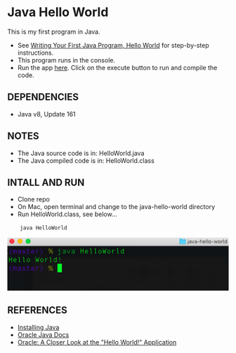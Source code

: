 # Java Hello World

This is my first program in Java.
- See [Writing Your First Java Program, Hello World](java/java-hello-world.md) for step-by-step instructions.
- This program runs in the console.
- Run the app [here]( http://tpcg.io/No64y7). Click on the execute button to run and compile the code.


## DEPENDENCIES

- Java v8, Update 161

## NOTES

- The Java source code is in: HelloWorld.java
- The Java compiled code is in: HelloWorld.class

## INTALL AND RUN

- Clone repo
- On Mac, open terminal and change to the java-hello-world directory
- Run HelloWorld.class, see below...

```java
    java HelloWorld
```
<p align="center">
  <img src="hello-world.png">
</p>

## REFERENCES

- [Installing Java](https://java.com/en/download/help/index_installing.xml)
- [Oracle Java Docs](https://java.com/en/download/faq/java_mac.xml) 
- [Oracle: A Closer Look at the "Hello World!" Application](https://docs.oracle.com/javase/tutorial/getStarted/application/index.html)

